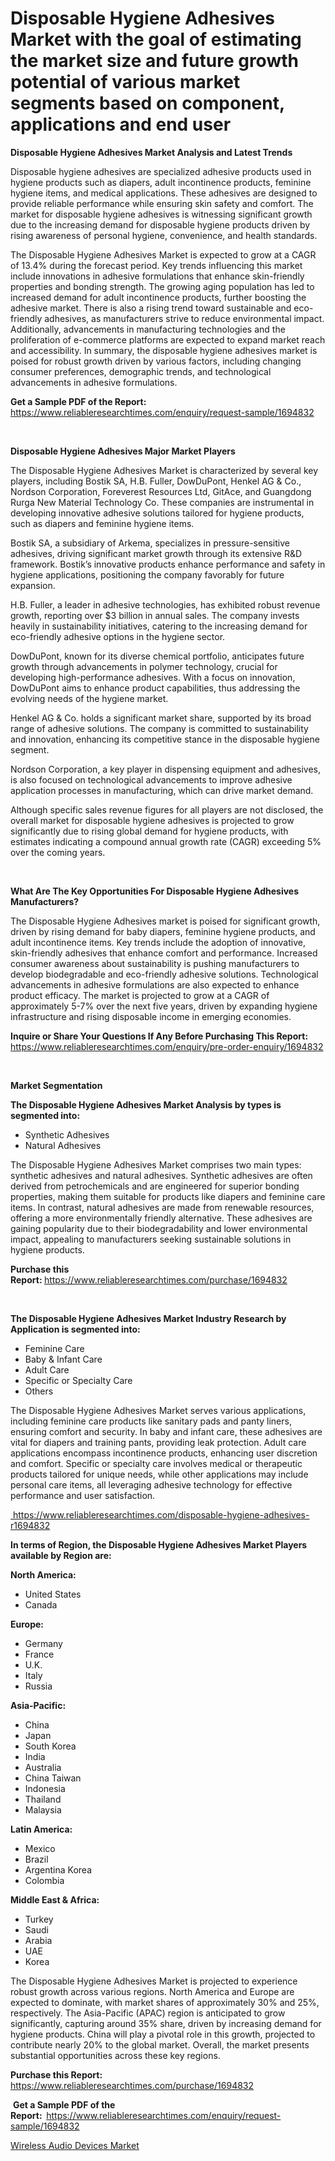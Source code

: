 <p><h1>Disposable Hygiene Adhesives Market with the goal of estimating the market size and future growth potential of various market segments based on component, applications and end user</h1></p><p><strong>Disposable Hygiene Adhesives Market Analysis and Latest Trends</strong></p>
<p><p>Disposable hygiene adhesives are specialized adhesive products used in hygiene products such as diapers, adult incontinence products, feminine hygiene items, and medical applications. These adhesives are designed to provide reliable performance while ensuring skin safety and comfort. The market for disposable hygiene adhesives is witnessing significant growth due to the increasing demand for disposable hygiene products driven by rising awareness of personal hygiene, convenience, and health standards.</p><p>The Disposable Hygiene Adhesives Market is expected to grow at a CAGR of 13.4% during the forecast period. Key trends influencing this market include innovations in adhesive formulations that enhance skin-friendly properties and bonding strength. The growing aging population has led to increased demand for adult incontinence products, further boosting the adhesive market. There is also a rising trend toward sustainable and eco-friendly adhesives, as manufacturers strive to reduce environmental impact. Additionally, advancements in manufacturing technologies and the proliferation of e-commerce platforms are expected to expand market reach and accessibility. In summary, the disposable hygiene adhesives market is poised for robust growth driven by various factors, including changing consumer preferences, demographic trends, and technological advancements in adhesive formulations.</p></p>
<p><strong>Get a Sample PDF of the Report:&nbsp;</strong> <a href="https://www.reliableresearchtimes.com/enquiry/request-sample/1694832?utm_campaign=3316&utm_medium=2&utm_source=Github&utm_content=ia&utm_term=25032025&utm_id=disposable-hygiene-adhesives">https://www.reliableresearchtimes.com/enquiry/request-sample/1694832</a></p>
<p>&nbsp;</p>
<p><strong>Disposable Hygiene Adhesives Major Market Players</strong></p>
<p><p>The Disposable Hygiene Adhesives Market is characterized by several key players, including Bostik SA, H.B. Fuller, DowDuPont, Henkel AG & Co., Nordson Corporation, Foreverest Resources Ltd, GitAce, and Guangdong Rurga New Material Technology Co. These companies are instrumental in developing innovative adhesive solutions tailored for hygiene products, such as diapers and feminine hygiene items.</p><p>Bostik SA, a subsidiary of Arkema, specializes in pressure-sensitive adhesives, driving significant market growth through its extensive R&D framework. Bostik’s innovative products enhance performance and safety in hygiene applications, positioning the company favorably for future expansion.</p><p>H.B. Fuller, a leader in adhesive technologies, has exhibited robust revenue growth, reporting over $3 billion in annual sales. The company invests heavily in sustainability initiatives, catering to the increasing demand for eco-friendly adhesive options in the hygiene sector.</p><p>DowDuPont, known for its diverse chemical portfolio, anticipates future growth through advancements in polymer technology, crucial for developing high-performance adhesives. With a focus on innovation, DowDuPont aims to enhance product capabilities, thus addressing the evolving needs of the hygiene market.</p><p>Henkel AG & Co. holds a significant market share, supported by its broad range of adhesive solutions. The company is committed to sustainability and innovation, enhancing its competitive stance in the disposable hygiene segment. </p><p>Nordson Corporation, a key player in dispensing equipment and adhesives, is also focused on technological advancements to improve adhesive application processes in manufacturing, which can drive market demand. </p><p>Although specific sales revenue figures for all players are not disclosed, the overall market for disposable hygiene adhesives is projected to grow significantly due to rising global demand for hygiene products, with estimates indicating a compound annual growth rate (CAGR) exceeding 5% over the coming years.</p></p>
<p>&nbsp;</p>
<p><strong>What Are The Key Opportunities For Disposable Hygiene Adhesives Manufacturers?</strong></p>
<p><p>The Disposable Hygiene Adhesives market is poised for significant growth, driven by rising demand for baby diapers, feminine hygiene products, and adult incontinence items. Key trends include the adoption of innovative, skin-friendly adhesives that enhance comfort and performance. Increased consumer awareness about sustainability is pushing manufacturers to develop biodegradable and eco-friendly adhesive solutions. Technological advancements in adhesive formulations are also expected to enhance product efficacy. The market is projected to grow at a CAGR of approximately 5-7% over the next five years, driven by expanding hygiene infrastructure and rising disposable income in emerging economies.</p></p>
<p><strong>Inquire or Share Your Questions If Any Before Purchasing This Report:</strong> <a href="https://www.reliableresearchtimes.com/enquiry/pre-order-enquiry/1694832?utm_campaign=3316&utm_medium=2&utm_source=Github&utm_content=ia&utm_term=25032025&utm_id=disposable-hygiene-adhesives">https://www.reliableresearchtimes.com/enquiry/pre-order-enquiry/1694832</a></p>
<p>&nbsp;</p>
<p><strong>Market Segmentation</strong></p>
<p><strong>The Disposable Hygiene Adhesives Market Analysis by types is segmented into:</strong></p>
<p><ul><li>Synthetic Adhesives</li><li>Natural Adhesives</li></ul></p>
<p><p>The Disposable Hygiene Adhesives Market comprises two main types: synthetic adhesives and natural adhesives. Synthetic adhesives are often derived from petrochemicals and are engineered for superior bonding properties, making them suitable for products like diapers and feminine care items. In contrast, natural adhesives are made from renewable resources, offering a more environmentally friendly alternative. These adhesives are gaining popularity due to their biodegradability and lower environmental impact, appealing to manufacturers seeking sustainable solutions in hygiene products.</p></p>
<p><strong>Purchase this Report:&nbsp;</strong><a href="https://www.reliableresearchtimes.com/purchase/1694832?utm_campaign=3316&utm_medium=2&utm_source=Github&utm_content=ia&utm_term=25032025&utm_id=disposable-hygiene-adhesives">https://www.reliableresearchtimes.com/purchase/1694832</a></p>
<p>&nbsp;</p>
<p><strong>The Disposable Hygiene Adhesives Market Industry Research by Application is segmented into:</strong></p>
<p><ul><li>Feminine Care</li><li>Baby & Infant Care</li><li>Adult Care</li><li>Specific or Specialty Care</li><li>Others</li></ul></p>
<p><p>The Disposable Hygiene Adhesives Market serves various applications, including feminine care products like sanitary pads and panty liners, ensuring comfort and security. In baby and infant care, these adhesives are vital for diapers and training pants, providing leak protection. Adult care applications encompass incontinence products, enhancing user discretion and comfort. Specific or specialty care involves medical or therapeutic products tailored for unique needs, while other applications may include personal care items, all leveraging adhesive technology for effective performance and user satisfaction.</p></p>
<p><a href="https://www.reliableresearchtimes.com/disposable-hygiene-adhesives-r1694832?utm_campaign=3316&utm_medium=2&utm_source=Github&utm_content=ia&utm_term=25032025&utm_id=disposable-hygiene-adhesives">&nbsp;https://www.reliableresearchtimes.com/disposable-hygiene-adhesives-r1694832</a></p>
<p><strong>In terms of Region, the Disposable Hygiene Adhesives Market Players available by Region are:</strong></p>
<p>
    <p> <strong> North America: </strong>
        <ul>
            <li>United States</li>
            <li>Canada</li>
        </ul>
        </p> 
    <p> <strong> Europe: </strong>
        <ul>
            <li>Germany</li>
            <li>France</li>
            <li>U.K.</li>
            <li>Italy</li>
            <li>Russia</li>
        </ul>
        </p> 
    <p> <strong> Asia-Pacific: </strong>
        <ul>
            <li>China</li>
            <li>Japan</li>
            <li>South Korea</li>
            <li>India</li>
            <li>Australia</li>
            <li>China Taiwan</li>
            <li>Indonesia</li>
            <li>Thailand</li>
            <li>Malaysia</li>
        </ul>
        </p> 
    <p> <strong> Latin America: </strong>
        <ul>
            <li>Mexico</li>
            <li>Brazil</li>
            <li>Argentina Korea</li>
            <li>Colombia</li>
        </ul>
        </p> 
    <p> <strong> Middle East & Africa: </strong>
        <ul>
            <li>Turkey</li>
            <li>Saudi</li>
            <li>Arabia</li>
            <li>UAE</li>
            <li>Korea</li>
        </ul>
    </p>
    </p>
<p><p>The Disposable Hygiene Adhesives Market is projected to experience robust growth across various regions. North America and Europe are expected to dominate, with market shares of approximately 30% and 25%, respectively. The Asia-Pacific (APAC) region is anticipated to grow significantly, capturing around 35% share, driven by increasing demand for hygiene products. China will play a pivotal role in this growth, projected to contribute nearly 20% to the global market. Overall, the market presents substantial opportunities across these key regions.</p></p>
<p><strong>Purchase this Report: </strong><a href="https://www.reliableresearchtimes.com/purchase/1694832?utm_campaign=3316&utm_medium=2&utm_source=Github&utm_content=ia&utm_term=25032025&utm_id=disposable-hygiene-adhesives">https://www.reliableresearchtimes.com/purchase/1694832</a></p>
<p>&nbsp;<strong>Get a Sample PDF of the Report:&nbsp;&nbsp;</strong><a href="https://www.reliableresearchtimes.com/enquiry/request-sample/1694832?utm_campaign=3316&utm_medium=2&utm_source=Github&utm_content=ia&utm_term=25032025&utm_id=disposable-hygiene-adhesives">https://www.reliableresearchtimes.com/enquiry/request-sample/1694832</a></p>
<p><strong></strong></p>
<p><p><a href="https://github.com/joshuagarcia509/Market-Research-Report-List-1/blob/main/wireless-audio-devices-market.md?utm_campaign=3316&utm_medium=2&utm_source=Github&utm_content=ia&utm_term=25032025&utm_id=disposable-hygiene-adhesives">Wireless Audio Devices Market</a></p></p>